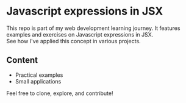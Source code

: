 # Javascript expressions in JSX  
This repo is part of my web development learning journey. It features examples and exercises on Javascript expressions in JSX.   
See how I've applied this concept in various projects.  
## Content
- Practical examples
- Small applications

Feel free to clone, explore, and contribute!
